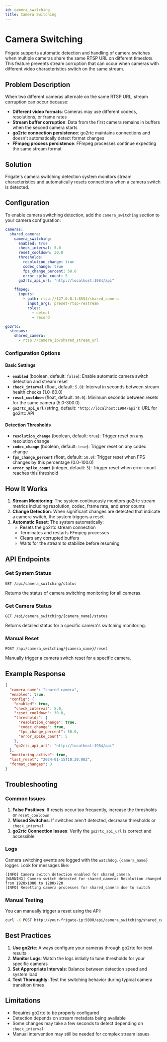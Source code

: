 ```yaml
---
id: camera_switching
title: Camera Switching
---
```


# Camera Switching

Frigate supports automatic detection and handling of camera switches when multiple cameras share the same RTSP URL on different timeslots. This feature prevents stream corruption that can occur when cameras with different video characteristics switch on the same stream.

## Problem Description

When two different cameras alternate on the same RTSP URL, stream corruption can occur because:

- **Different video formats**: Cameras may use different codecs, resolutions, or frame rates
- **Stream buffer corruption**: Data from the first camera remains in buffers when the second camera starts
- **go2rtc connection persistence**: go2rtc maintains connections and doesn't automatically detect format changes
- **FFmpeg process persistence**: FFmpeg processes continue expecting the same stream format

## Solution

Frigate's camera switching detection system monitors stream characteristics and automatically resets connections when a camera switch is detected.

## Configuration

To enable camera switching detection, add the `camera_switching` section to your camera configuration:

```yaml
cameras:
  shared_camera:
    camera_switching:
      enabled: true
      check_interval: 5.0
      reset_cooldown: 30.0
      thresholds:
        resolution_change: true
        codec_change: true
        fps_change_percent: 50.0
        error_spike_count: 5
      go2rtc_api_url: "http://localhost:1984/api"

    ffmpeg:
      inputs:
        - path: rtsp://127.0.0.1:8554/shared_camera
          input_args: preset-rtsp-restream
          roles:
            - detect
            - record

go2rtc:
  streams:
    shared_camera:
      - rtsp://camera_ip/shared_stream_url
```

### Configuration Options

#### Basic Settings

- **`enabled`** (boolean, default: `false`): Enable automatic camera switch detection and stream reset
- **`check_interval`** (float, default: `5.0`): Interval in seconds between stream health checks (1.0-60.0)
- **`reset_cooldown`** (float, default: `30.0`): Minimum seconds between resets for the same camera (5.0-300.0)
- **`go2rtc_api_url`** (string, default: `"http://localhost:1984/api"`): URL for go2rtc API

#### Detection Thresholds

- **`resolution_change`** (boolean, default: `true`): Trigger reset on any resolution change
- **`codec_change`** (boolean, default: `true`): Trigger reset on any codec change
- **`fps_change_percent`** (float, default: `50.0`): Trigger reset when FPS changes by this percentage (0.0-100.0)
- **`error_spike_count`** (integer, default: `5`): Trigger reset when error count reaches this threshold

## How It Works

1. **Stream Monitoring**: The system continuously monitors go2rtc stream metrics including resolution, codec, frame rate, and error counts
2. **Change Detection**: When significant changes are detected that indicate a camera switch, the system triggers a reset
3. **Automatic Reset**: The system automatically:
   - Resets the go2rtc stream connection
   - Terminates and restarts FFmpeg processes
   - Clears any corrupted buffers
   - Waits for the stream to stabilize before resuming

## API Endpoints

### Get System Status

```http
GET /api/camera_switching/status
```

Returns the status of camera switching monitoring for all cameras.

### Get Camera Status

```http
GET /api/camera_switching/{camera_name}/status
```

Returns detailed status for a specific camera's switching monitoring.

### Manual Reset

```http
POST /api/camera_switching/{camera_name}/reset
```

Manually trigger a camera switch reset for a specific camera.

## Example Response

```json
{
  "camera_name": "shared_camera",
  "enabled": true,
  "config": {
    "enabled": true,
    "check_interval": 5.0,
    "reset_cooldown": 30.0,
    "thresholds": {
      "resolution_change": true,
      "codec_change": true,
      "fps_change_percent": 50.0,
      "error_spike_count": 5
    },
    "go2rtc_api_url": "http://localhost:1984/api"
  },
  "monitoring_active": true,
  "last_reset": "2024-01-15T10:30:00Z",
  "format_changes": 3
}
```

## Troubleshooting

### Common Issues

1. **False Positives**: If resets occur too frequently, increase the thresholds or `reset_cooldown`
2. **Missed Switches**: If switches aren't detected, decrease thresholds or `check_interval`
3. **go2rtc Connection Issues**: Verify the `go2rtc_api_url` is correct and accessible

### Logs

Camera switching events are logged with the `watchdog.{camera_name}` logger. Look for messages like:

```
[INFO] Camera switch detection enabled for shared_camera
[WARNING] Camera switch detected for shared_camera: Resolution changed from 1920x1080 to 1280x720
[INFO] Resetting camera processes for shared_camera due to switch
```

### Manual Testing

You can manually trigger a reset using the API:

```bash
curl -X POST http://your-frigate-ip:5000/api/camera_switching/shared_camera/reset
```

## Best Practices

1. **Use go2rtc**: Always configure your cameras through go2rtc for best results
2. **Monitor Logs**: Watch the logs initially to tune thresholds for your specific cameras
3. **Set Appropriate Intervals**: Balance between detection speed and system load
4. **Test Thoroughly**: Test the switching behavior during typical camera transition times

## Limitations

- Requires go2rtc to be properly configured
- Detection depends on stream metadata being available
- Some changes may take a few seconds to detect depending on `check_interval`
- Manual intervention may still be needed for complex stream issues
